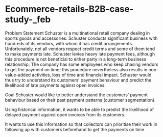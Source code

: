 # Ecommerce-retails-B2B-case-study-_feb
Problem Statement
Schuster is a multinational retail company dealing in sports goods and accessories. Schuster conducts significant business with hundreds of its vendors, with whom it has credit arrangements. Unfortunately, not all vendors respect credit terms and some of them tend to make payments late. Schuster levies heavy late payment fees, although this procedure is not beneficial to either party in a long-term business relationship. The company has some employees who keep chasing vendors to get the payment on time; this procedure nevertheless also results in non-value-added activities, loss of time and financial impact. Schuster would thus try to understand its customers’ payment behaviour and predict the likelihood of late payments against open invoices.

Goal
Schuster would like to better understand the customers’ payment behaviour based on their past payment patterns (customer segmentation).

Using historical information, it wants to be able to predict the likelihood of delayed payment against open invoices from its customers.

It wants to use this information so that collectors can prioritise their work in following up with customers beforehand to get the payments on time

